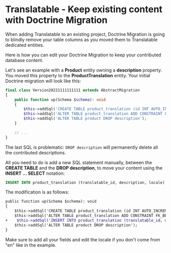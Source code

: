 # Translatable - Keep existing content with Doctrine Migration

When adding Translatable to an existing project, Doctrine Migration is going to blindly remove your table columns as you moved them to Translatable dedicated entities.

Here is how you can edit your Doctrine Migration to keep your contributed database content.

Let's see an example with a **Product** entity owning a **description** property. You moved this property to the **ProductTranslation** entity. Your initial Doctrine migration will look like this:

```php
final class Version20221111111111 extends AbstractMigration
{
    public function up(Schema $schema): void
    {
        $this->addSql('CREATE TABLE product_translation (id INT AUTO_INCREMENT NOT NULL, translatable_id INT DEFAULT NULL, description LONGTEXT DEFAULT NULL, locale VARCHAR(5) NOT NULL, INDEX IDX_BE61F5EA2C2AC5D3 (translatable_id), UNIQUE INDEX product_translation_unique_translation (translatable_id, locale), PRIMARY KEY(id)) DEFAULT CHARACTER SET utf8mb4 COLLATE `utf8mb4_unicode_ci` ENGINE = InnoDB');
        $this->addSql('ALTER TABLE product_translation ADD CONSTRAINT FK_BE61F5EA2C2AC5D3 FOREIGN KEY (translatable_id) REFERENCES product (id) ON DELETE CASCADE');
        $this->addSql('ALTER TABLE product DROP description');
    }
    
    // ...
}
```

The last SQL is problematic: `DROP description` will permanently delete all the contributed descriptions.

All you need to do is add a new SQL statement manually, between the **CREATE TABLE** and the **DROP description**, to move your content using the **INSERT ... SELECT** notation:

```sql
INSERT INTO product_translation (translatable_id, description, locale) SELECT id, description, 'en' FROM product;
```

The modification is as follows:

```diff
public function up(Schema $schema): void
{
    $this->addSql('CREATE TABLE product_translation (id INT AUTO_INCREMENT NOT NULL, translatable_id INT DEFAULT NULL, description LONGTEXT DEFAULT NULL, locale VARCHAR(5) NOT NULL, INDEX IDX_BE61F5EA2C2AC5D3 (translatable_id), UNIQUE INDEX product_translation_unique_translation (translatable_id, locale), PRIMARY KEY(id)) DEFAULT CHARACTER SET utf8mb4 COLLATE `utf8mb4_unicode_ci` ENGINE = InnoDB');
    $this->addSql('ALTER TABLE product_translation ADD CONSTRAINT FK_BE61F5EA2C2AC5D3 FOREIGN KEY (translatable_id) REFERENCES product (id) ON DELETE CASCADE');
+    $this->addSql('INSERT INTO product_translation (translatable_id, description, locale) SELECT id, description, 'en' FROM product;');
    $this->addSql('ALTER TABLE product DROP description');
}
```

Make sure to add all your fields and edit the locale if you don't come from "en" like in the example.
